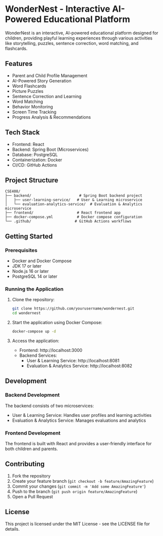 # WonderNest - Interactive AI-Powered Educational Platform

WonderNest is an interactive, AI-powered educational platform designed for children, providing playful learning experiences through various activities like storytelling, puzzles, sentence correction, word matching, and flashcards.

## Features

- Parent and Child Profile Management
- AI-Powered Story Generation
- Word Flashcards
- Picture Puzzles
- Sentence Correction and Learning
- Word Matching
- Behavior Monitoring
- Screen Time Tracking
- Progress Analysis & Recommendations

## Tech Stack

- Frontend: React
- Backend: Spring Boot (Microservices)
- Database: PostgreSQL
- Containerization: Docker
- CI/CD: GitHub Actions

## Project Structure

```
CSE408/
├── backend/                      # Spring Boot backend project
│   ├── user-learning-service/   # User & Learning microservice
│   └── evaluation-analytics-service/  # Evaluation & Analytics microservice
├── frontend/                    # React frontend app
├── docker-compose.yml           # Docker compose configuration
└── .github/                    # GitHub Actions workflows
```

## Getting Started

### Prerequisites

- Docker and Docker Compose
- JDK 17 or later
- Node.js 16 or later
- PostgreSQL 14 or later

### Running the Application

1. Clone the repository:
   ```bash
   git clone https://github.com/yourusername/wondernest.git
   cd wondernest
   ```

2. Start the application using Docker Compose:
   ```bash
   docker-compose up -d
   ```

3. Access the application:
   - Frontend: http://localhost:3000
   - Backend Services: 
     - User & Learning Service: http://localhost:8081
     - Evaluation & Analytics Service: http://localhost:8082

## Development

### Backend Development

The backend consists of two microservices:
- User & Learning Service: Handles user profiles and learning activities
- Evaluation & Analytics Service: Manages evaluations and analytics

### Frontend Development

The frontend is built with React and provides a user-friendly interface for both children and parents.

## Contributing

1. Fork the repository
2. Create your feature branch (`git checkout -b feature/AmazingFeature`)
3. Commit your changes (`git commit -m 'Add some AmazingFeature'`)
4. Push to the branch (`git push origin feature/AmazingFeature`)
5. Open a Pull Request

## License

This project is licensed under the MIT License - see the LICENSE file for details.
